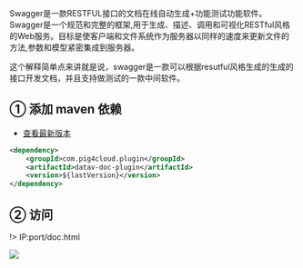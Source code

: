 
Swagger是一款RESTFUL接口的文档在线自动生成+功能测试功能软件。Swagger是一个规范和完整的框架,用于生成、描述、调用和可视化RESTful风格的Web服务。目标是使客户端和文件系统作为服务器以同样的速度来更新文件的方法,参数和模型紧密集成到服务器。

这个解释简单点来讲就是说，swagger是一款可以根据resutful风格生成的生成的接口开发文档，并且支持做测试的一款中间软件。

## ① 添加 maven 依赖

- [查看最新版本](https://repo1.maven.org/maven2/com/pig4cloud/plugin/datav-doc-plugin/)

```xml
<dependency>
    <groupId>com.pig4cloud.plugin</groupId>
    <artifactId>datav-doc-plugin</artifactId>
    <version>${lastVersion}</version>
</dependency>
```

## ② 访问

!> IP:port/doc.html

![](https://minio.pigx.vip/oss/1661516811.png)